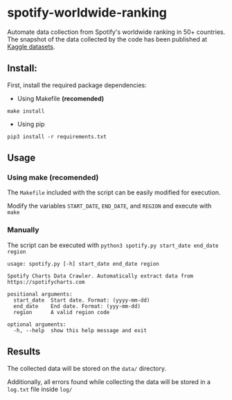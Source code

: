 # spotify-worldwide-ranking
Automate data collection from Spotify's worldwide ranking in 50+ countries. The snapshot of the data collected by the code has been published at [Kaggle datasets](https://www.kaggle.com/edumucelli/spotifys-worldwide-daily-song-ranking).

## Install:
First, install the required package dependencies:
* Using Makefile __(recomended)__
```
make install
```
* Using pip
```
pip3 install -r requirements.txt
```
## Usage
### Using make __(recomended)__
The `Makefile` included with the script can be easily modified for execution. 

Modify the variables `START_DATE`, `END_DATE`, and `REGION` and execute with `make`

### Manually
The script can be executed with `python3 spotify.py start_date end_date region`
```
usage: spotify.py [-h] start_date end_date region

Spotify Charts Data Crawler. Automatically extract data from
https://spotifycharts.com

positional arguments:
  start_date  Start date. Format: (yyyy-mm-dd)
  end_date    End date. Format: (yyy-mm-dd)
  region      A valid region code
  
optional arguments:
  -h, --help  show this help message and exit
```

## Results
The collected data will be stored on the `data/` directory.

Additionally, all errors found while collecting the data will be stored in a `log.txt` file inside `log/`
